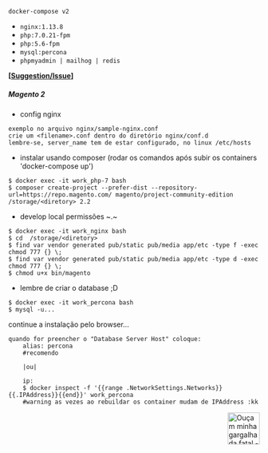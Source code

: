 ```
docker-compose v2
```
- `nginx:1.13.8`
- `php:7.0.21-fpm`
- `php:5.6-fpm`
- `mysql:percona`
- `phpmyadmin | mailhog | redis`

**[[Suggestion/Issue](https://github.com/kistters/DevOps-Php-MySQL-Tools/issues/new)]**

##### Magento 2

- config nginx
```
exemplo no arquivo nginx/sample-nginx.conf
crie um <filename>.conf dentro do diretório nginx/conf.d
lembre-se, server_name tem de estar configurado, no linux /etc/hosts
```
- instalar usando composer (rodar os comandos após subir os containers 'docker-compose up')
```
$ docker exec -it work_php-7 bash
$ composer create-project --prefer-dist --repository-url=https://repo.magento.com/ magento/project-community-edition /storage/<diretory> 2.2
```
- develop local permissões ~.~
```
$ docker exec -it work_nginx bash
$ cd  /storage/<diretory>
$ find var vendor generated pub/static pub/media app/etc -type f -exec chmod 777 {} \;
$ find var vendor generated pub/static pub/media app/etc -type d -exec chmod 777 {} \;
$ chmod u+x bin/magento
```
- lembre de criar o database ;D
```
$ docker exec -it work_percona bash
$ mysql -u...
```
continue a instalação pelo browser...
```
quando for preencher o "Database Server Host" coloque:
    alias: percona
    #recomendo
    
    |ou|
    
    ip: 
    $ docker inspect -f '{{range .NetworkSettings.Networks}}{{.IPAddress}}{{end}}' work_percona
    #warning as vezes ao rebuildar os container mudam de IPAddress :kk 
```

<img align="right" src="https://github.com/kistters/Magento2_DevOps/blob/master/.files/mau-mau.png" width="64" height="64" title="Ouçam minha gargalhada fatal - hihihahaha"/>
